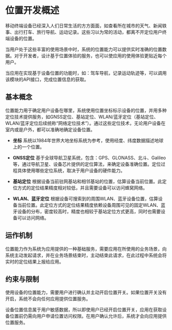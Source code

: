 # 位置开发概述


移动终端设备已经深入人们日常生活的方方面面，如查看所在城市的天气、新闻轶事、出行打车、旅行导航、运动记录。这些习以为常的活动，都离不开定位用户终端设备的位置。


当用户处于这些丰富的使用场景中时，系统的位置能力可以提供实时准确的位置数据。对于开发者，设计基于位置体验的服务，也可以使应用的使用体验更贴近每个用户。


当应用在实现基于设备位置的功能时，如：驾车导航，记录运动轨迹等，可以调用该模块的API接口，完成位置信息的获取。


## 基本概念

位置能力用于确定用户设备在哪里，系统使用位置坐标标示设备的位置，并用多种定位技术提供服务，如GNSS定位、基站定位、WLAN/蓝牙定位（基站定位、WLAN/蓝牙定位后续统称“网络定位技术”）。通过这些定位技术，无论用户设备在室内或是户外，都可以准确地确定设备位置。

- **坐标**
  系统以1984年世界大地坐标系统为参考，使用经度、纬度数据描述地球上的一个位置。

- **GNSS定位**
  基于全球导航卫星系统，包含：GPS、GLONASS、北斗、Galileo等，通过导航卫星、设备芯片提供的定位算法，来确定设备准确位置。定位过程具体使用哪些定位系统，取决于用户设备的硬件能力。

- **基站定位**
  根据设备当前驻网基站和相邻基站的位置，估算设备当前位置。此定位方式的定位结果精度相对较低，并且需要设备可以访问蜂窝网络。

- **WLAN、蓝牙定位**
  根据设备可搜索到的周围WLAN、蓝牙设备位置，估算设备当前位置。此定位方式的定位结果精度依赖设备周围可见的固定WLAN、蓝牙设备的分布，密度较高时，精度也相较于基站定位方式更高，同时也需要设备可以访问网络。


## 运作机制

位置能力作为系统为应用提供的一种基础服务，需要应用在所使用的业务场景，向系统主动发起请求，并在业务场景结束时，主动结束此请求，在此过程中系统会将实时的定位结果上报给应用。


## 约束与限制

使用设备的位置能力，需要用户进行确认并主动开启位置开关。如果位置开关没有开启，系统不会向任何应用提供位置服务。

设备位置信息属于用户敏感数据，所以即使用户已经开启位置开关，应用在获取设备位置前仍需向用户申请位置访问权限。在用户确认允许后，系统才会向应用提供位置服务。
